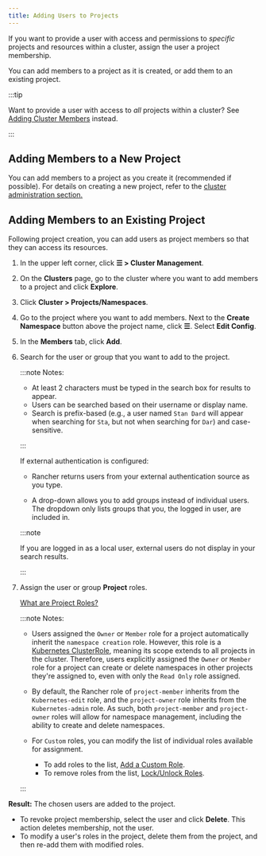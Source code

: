 ```yaml
---
title: Adding Users to Projects
---
```


<head>
  <link rel="canonical" href="https://ranchermanager.docs.rancher.com/how-to-guides/new-user-guides/add-users-to-projects"/>
</head>

If you want to provide a user with access and permissions to _specific_ projects and resources within a cluster, assign the user a project membership.

You can add members to a project as it is created, or add them to an existing project.

:::tip

Want to provide a user with access to _all_ projects within a cluster? See [Adding Cluster Members](../../how-to-guides/new-user-guides/authentication-permissions-and-global-configuration/manage-role-based-access-control-rbac/cluster-and-project-roles.md) instead.

:::

## Adding Members to a New Project

You can add members to a project as you create it (recommended if possible). For details on creating a new project, refer to the [cluster administration section.](../../how-to-guides/new-user-guides/manage-clusters/projects-and-namespaces.md)

## Adding Members to an Existing Project

Following project creation, you can add users as project members so that they can access its resources.

1. In the upper left corner, click **☰ > Cluster Management**.
1. On the **Clusters** page, go to the cluster where you want to add members to a project and click **Explore**.
1. Click **Cluster > Projects/Namespaces**.
1. Go to the project where you want to add members. Next to the **Create Namespace** button above the project name, click **☰**. Select **Edit Config**.
1. In the **Members** tab, click **Add**.
1. Search for the user or group that you want to add to the project.

    :::note Notes:

    - At least 2 characters must be typed in the search box for results to appear.
    - Users can be searched based on their username or display name.
    - Search is prefix-based (e.g., a user named `Stan Dard` will appear when searching for `Sta`, but not when searching for `Dar`) and case-sensitive.

    :::

    If external authentication is configured:

    -  Rancher returns users from your external authentication source as you type.

    - A drop-down allows you to add groups instead of individual users. The dropdown only lists groups that you, the logged in user, are included in.

    :::note

    If you are logged in as a local user, external users do not display in your search results.

    :::

1. Assign the user or group **Project** roles.

    [What are Project Roles?](../../how-to-guides/new-user-guides/authentication-permissions-and-global-configuration/manage-role-based-access-control-rbac/cluster-and-project-roles.md)

    :::note Notes:

    - Users assigned the `Owner` or `Member` role for a project automatically inherit the `namespace creation` role. However, this role is a [Kubernetes ClusterRole](https://kubernetes.io/docs/reference/access-authn-authz/rbac/#role-and-clusterrole), meaning its scope extends to all projects in the cluster. Therefore, users explicitly assigned the `Owner` or `Member` role for a project can create or delete namespaces in other projects they're assigned to, even with only the `Read Only` role assigned.

    - By default, the Rancher role of `project-member` inherits from the `Kubernetes-edit` role, and the `project-owner` role inherits from the `Kubernetes-admin` role. As such, both `project-member` and `project-owner` roles will allow for namespace management, including the ability to create and delete namespaces.

    - For `Custom` roles, you can modify the list of individual roles available for assignment.
    
        - To add roles to the list, [Add a Custom Role](../../how-to-guides/new-user-guides/authentication-permissions-and-global-configuration/manage-role-based-access-control-rbac/custom-roles.md).
        - To remove roles from the list, [Lock/Unlock Roles](../../how-to-guides/new-user-guides/authentication-permissions-and-global-configuration/manage-role-based-access-control-rbac/locked-roles.md).

    :::

**Result:** The chosen users are added to the project.

- To revoke project membership, select the user and click **Delete**. This action deletes membership, not the user.
- To modify a user's roles in the project, delete them from the project, and then re-add them with modified roles.